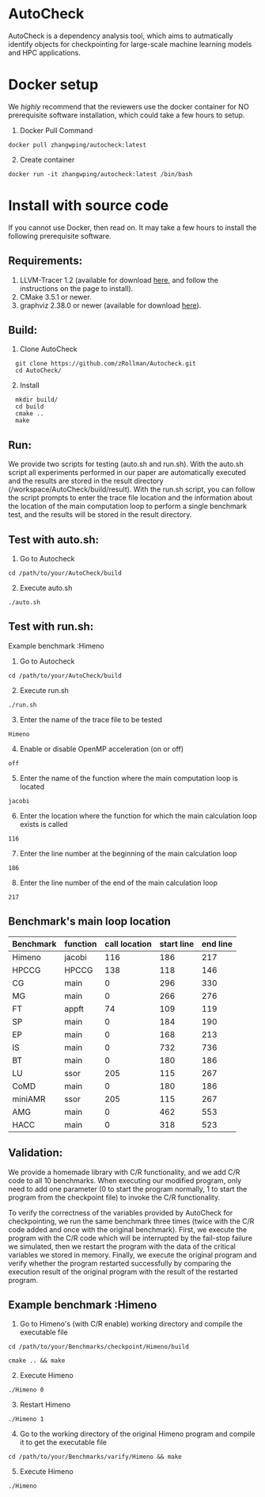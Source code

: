 AutoCheck
====
AutoCheck is a dependency analysis tool, which aims to autmatically identify objects for checkpointing for large-scale machine learning models and HPC applications.

Docker setup
====
We *highly* recommend that the reviewers use the docker container for NO prerequisite
software installation, which could take a few hours to setup.

1. Docker Pull Command
```
docker pull zhangwping/autocheck:latest
```
2. Create container
```
docker run -it zhangwping/autocheck:latest /bin/bash
```

Install with source code
======
If you cannot use Docker, then read on. It may take a few hours to install the following prerequisite software.

Requirements:
-------------------

1. LLVM-Tracer 1.2 (available for download [here](https://github.com/harvard-acc/LLVM-Tracer/tree/llvm-3.4), and follow
   the instructions on the page to install).
2. CMake 3.5.1 or newer.
3. graphviz 2.38.0 or newer (available for download [here](https://graphviz.org)).

Build:
-------------------
1. Clone AutoCheck
```
  git clone https://github.com/zRollman/Autocheck.git
  cd AutoCheck/
```
2. Install
```
  mkdir build/
  cd build
  cmake ..
  make
```

Run:
------
We provide two scripts for testing (auto.sh and run.sh). With the auto.sh script
all experiments performed in our paper are automatically executed and the results are  stored in the result directory (/workspace/AutoCheck/build/result).
With the run.sh script, you can follow the script prompts to enter the trace file location and the information about the location of the
main computation loop to perform a single benchmark test, and the results will be  stored in the result directory.

Test with auto.sh:
------
1. Go to Autocheck
```
cd /path/to/your/AutoCheck/build
```
2. Execute auto.sh
```
./auto.sh
```
Test with run.sh:
------
Example benchmark :Himeno
1. Go to Autocheck
```
cd /path/to/your/AutoCheck/build
```
2. Execute run.sh
```
./run.sh
```
3. Enter the name of the trace file to be tested
```
Himeno
```
4. Enable or disable OpenMP acceleration (on or off)
```
off
```
5. Enter the name of the function where the main computation loop is located
```
jacobi
```
6. Enter the location where the function for which the main calculation loop exists is called
```
116
```
7. Enter the line number at the beginning of the main calculation loop
```
186
```
8. Enter the line number of the end of the main calculation loop
```
217
```

Benchmark's main loop location
------------

Benchmark | function | call location | start line | end line
-----| -----| -----| -----| -----
Himeno | jacobi | 116 | 186 | 217
HPCCG | HPCCG | 138 | 118 | 146
CG | main | 0 | 296 | 330
MG | main | 0 | 266 | 276
FT | appft | 74 | 109 | 119
SP | main | 0 | 184 | 190
EP | main | 0 | 168 | 213
IS | main | 0 | 732 | 736
BT | main | 0 | 180 | 186
LU | ssor | 205 | 115 | 267
CoMD | main | 0 | 180 | 186
miniAMR | ssor | 205 | 115 | 267
AMG | main | 0 | 462 | 553 
HACC | main | 0 | 318 | 523


Validation:
------------
We provide a homemade library with C/R functionality, and we add C/R code to all 10 benchmarks.
When executing our modified program, only need to add one parameter (0 to start the program
normally, 1 to start the program from the checkpoint file) to invoke the C/R functionality.

To verify the correctness of the variables provided by AutoCheck for checkpointing, we run the same
benchmark three times (twice with the C/R code added and once with the original benchmark).
First, we execute the program with the C/R code which will be interrupted by the fail-stop failure we simulated,
then we restart the program with the data of the critical variables we stored in memory.
Finally, we execute the original program and verify whether the program restarted successfully by comparing the
execution result of the original program with the result of the restarted program.

Example benchmark :Himeno
------------------------------------
1. Go to Himeno's (with C/R enable)  working directory and compile the executable file
```
cd /path/to/your/Benchmarks/checkpoint/Himeno/build

cmake .. && make
```
2. Execute Himeno
```
./Himeno 0
```
3. Restart Himeno
```
./Himeno 1
```
4. Go to the working directory of the original Himeno program and compile it to get the executable file
```
cd /path/to/your/Benchmarks/varify/Himeno && make
```
5. Execute Himeno
```
./Himeno
```


